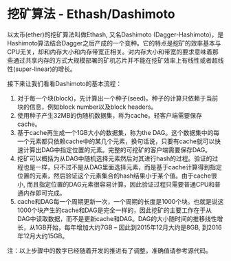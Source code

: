 # 挖矿算法 - Ethash/Dashimoto

以太币(ether)的挖矿算法叫做Ethash, 又名Dashimoto (Dagger-Hashimoto)，是Hashimoto算法结合Dagger之后产成的一个变种。它的特点是挖矿的效率基本与CPU无关，却和内存大小和内存带宽正相关。对内存大小和带宽的要求意味着那些通过共享内存的方式大规模部署的矿机芯片并不能在挖矿效率上有线性或者超线性(super-linear)的增长。

接下来让我们看看Dashimoto的基本流程：

1. 对于每一个块(block)，先计算出一个种子(seed)。种子的计算只依赖于当前块的信息，例如block number以及block headers。
1. 使用种子产生32MB的伪随机数据集，称为cache。轻客户端需要保存cache。
1. 基于cache再生成一个1GB大小的数据集，称为the DAG。这个数据集中的每一个元素都只依赖cache中的某几个元素，换句话说，只要有cache就可以快速计算出DAG中指定位置的元素。完整的可挖矿的客户端需要保存DAG。
1. 挖矿可以概括为从DAG中随机选择元素然后对其进行hash的过程。验证的过程也是一样，只不过不是从DAG里面选择元素，而是基于cache计算得到指定位置的元素，然后验证这个元素集合的hash结果小于某个值。由于cache很小, 而且指定位置的DAG元素很容易计算，因此验证过程只需要普通CPU和普通内存即可完成。
1. cache和DAG每一个周期更新一次，一个周期的长度是1000个块。也就是说这1000个块产生的cache和DAG是完全一样的，因此挖矿的主要工作在于从DAG中读取数据，而不是更新cache和DAG。DAG的大小随时间的推移线性增长，从1GB开始，每年增加大约7GB – 因此到2015年12月大约是8GB, 到2016年12月大约15GB。

注：以上步骤中的数字已经随着开发的推进有了调整，准确值请参考源代码。